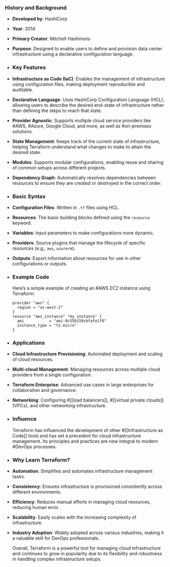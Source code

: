 ### **History and Background**
- **Developed by**: HashiCorp
- **Year**: 2014
- **Primary Creator**: Mitchell Hashimoto
- **Purpose**: Designed to enable users to define and provision data center infrastructure using a declarative configuration language.
- ### **Key Features**
- **Infrastructure as Code (IaC)**: Enables the management of infrastructure using configuration files, making deployment reproducible and auditable.
- **Declarative Language**: Uses HashiCorp Configuration Language (HCL), allowing users to describe the desired end-state of infrastructure rather than defining the steps to reach that state.
- **Provider Agnostic**: Supports multiple cloud service providers like #AWS, #Azure, Google Cloud, and more, as well as #on-premises solutions.
- **State Management**: Keeps track of the current state of infrastructure, helping Terraform understand what changes to make to attain the desired state.
- **Modules**: Supports modular configurations, enabling reuse and sharing of common setups across different projects.
- **Dependency Graph**: Automatically resolves dependencies between resources to ensure they are created or destroyed in the correct order.
- ### **Basic Syntax**
- **Configuration Files**: Written in `.tf` files using HCL.
- **Resources**: The basic building blocks defined using the `resource` keyword.
- **Variables**: Input parameters to make configurations more dynamic.
- **Providers**: Source plugins that manage the lifecycle of specific resources (e.g., `aws`, `azurerm`).
- **Outputs**: Export information about resources for use in other configurations or outputs.
- ### **Example Code**
  
  Here’s a simple example of creating an #AWS EC2 instance using Terraform:
  
  ```hcl
  provider "aws" {
    region = "us-west-2"
  }
  resource "aws_instance" "my_instance" {
    ami           = "ami-0c55b159cbfafe1f0"
    instance_type = "t2.micro"
  }
  ```
- ### **Applications**
- **Cloud Infrastructure Provisioning**: Automated deployment and scaling of cloud resources.
- **Multi-cloud Management**: Managing resources across multiple cloud providers from a single configuration.
- **Terraform Enterprise**: Advanced use cases in large enterprises for collaboration and governance.
- **Networking**: Configuring #[[load balancers]], #[[virtual private clouds]] (VPCs), and other networking infrastructure.
- ### **Influence**
  
  Terraform has influenced the development of other #[[Infrastructure as Code]] tools and has set a precedent for cloud infrastructure management. Its principles and practices are now integral to modern #DevOps processes.
- ### **Why Learn Terraform?**
- **Automation**: Simplifies and automates infrastructure management tasks.
- **Consistency**: Ensures infrastructure is provisioned consistently across different environments.
- **Efficiency**: Reduces manual efforts in managing cloud resources, reducing human error.
- **Scalability**: Easily scales with the increasing complexity of infrastructure.
- **Industry Adoption**: Widely adopted across various industries, making it a valuable skill for DevOps professionals.
  
  Overall, Terraform is a powerful tool for managing cloud infrastructure and continues to grow in popularity due to its flexibility and robustness in handling complex infrastructure setups.